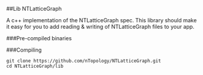 ##Lib NTLatticeGraph

A c++ implementation of the NTLatticeGraph spec. This library should make it easy for you to add reading & writing of NTLatticeGraph files to your app.

###Pre-compiled binaries



###Compiling

```
git clone https://github.com/nTopology/NTLatticeGraph.git
cd NTLatticeGraph/lib

```

